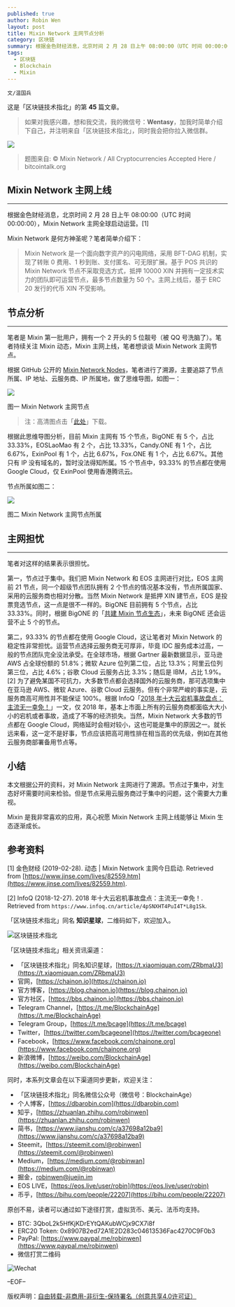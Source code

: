 ```yaml
---
published: true
author: Robin Wen
layout: post
title: Mixin Network 主网节点分析
category: 区块链
summary: 根据金色财经消息，北京时间 2 月 28 日上午 08:00:00（UTC 时间 00:00:00），Mixin Network 主网全球启动运营。本文根据公开的资料，对 Mixin Network 主网进行了溯源。节点过于集中，对生态好坏需要时间来检验。但是节点采用云服务商过于集中的问题，这个需要大力重视。Mixin 是我非常喜欢的应用，真心祝愿 Mixin Network 主网上线能够让 Mixin 生态逐渐成长。
tags:
  - 区块链
  - Blockchain
  - Mixin
---
```


`文/温国兵`

这是「区块链技术指北」的第 **45** 篇文章。

> 如果对我感兴趣，想和我交流，我的微信号：**Wentasy**，加我时简单介绍下自己，并注明来自「区块链技术指北」，同时我会把你拉入微信群。

![](https://i.imgur.com/fIWTrII.png)

> 题图来自: © Mixin Network / All Cryptocurrencies Accepted Here / bitcointalk.org

## Mixin Network 主网上线
***

根据金色财经消息，北京时间 2 月 28 日上午 08:00:00（UTC 时间 00:00:00），Mixin Network 主网全球启动运营。[1]

Mixin Network 是何方神圣呢？笔者简单介绍下：

> Mixin Network 是一个面向数字资产的闪电网络，采用 BFT-DAG 机制，实现了转账 0 费用、1 秒到账、支付匿名、可无限扩展。基于 POS 共识的 Mixin Network 节点不采取竞选方式，抵押 10000 XIN 并拥有一定技术实力的团队即可运营节点，最多节点数量为 50 个。主网上线后，基于 ERC 20 发行的代币 XIN 不受影响。

## 节点分析
***

笔者是 Mixin 第一批用户，拥有一个 2 开头的 5 位靓号（被 QQ 号洗脑了）。笔者持续关注 Mixin 动态，Mixin 主网上线，笔者想谈谈 Mixin Network 主网节点。

根据 GitHub 公开的 [Mixin Network Nodes](https://github.com/MixinNetwork/mixin/blob/master/config/nodes.json)，笔者进行了溯源，主要追踪了节点所属、IP 地址、云服务商、IP 所属地，做了思维导图，如图一：

![](https://i.imgur.com/Fn2bz8O.png)

图一 Mixin Network 主网节点

> 注：高清图点击「[此处](https://raw.githubusercontent.com/dbarobin/dbarobin.github.io/master/images/mixin-network-nodes.png)」下载。

根据此思维导图分析，目前 Mixin 主网有 15 个节点，BigONE 有 5 个，占比 33.33%，EOSLaoMao 有 2 个，占比 13.33%，Candy.ONE 有 1 个，占比 6.67%，ExinPool 有 1 个，占比 6.67%，Fox.ONE 有 1 个，占比 6.67%。其他只有 IP 没有域名的，暂时没法得知所属。15 个节点中，93.33% 的节点都在使用 Google Cloud，仅 ExinPool 使用香港腾讯云。

节点所属如图二：

![](https://i.imgur.com/whTO9xb.png)

图二 Mixin Network 主网节点所属

## 主网担忧
***

笔者对这样的结果表示很担忧。

第一，节点过于集中。我们把 Mixin Network 和 EOS 主网进行对比，EOS 主网前 21 节点，同一个超级节点团队拥有 2 个节点的情况基本没有，节点所属国家、采用的云服务商也相对分散。当然 Mixin Network 是抵押 XIN 建节点，EOS 是投票竞选节点，这一点是很不一样的。BigONE 目前拥有 5 个节点，占比 33.33%。同时，根据 BigONE 的「[共建 Mixin 节点生态](https://b1.run/mixin)」，未来 BigONE 还会运营不止 5 个的节点。

第二，93.33% 的节点都在使用 Google Cloud，这让笔者对 Mixin Network 的稳定性非常担忧。运营节点选择云服务商无可厚非，毕竟 IDC 服务成本过高，一般的节点团队完全没法承受。在全球市场，根据 Gartner 最新数据显示，亚马逊 AWS 占全球份额的 51.8%；微软 Azure 位列第二位，占比 13.3%；阿里云位列第三位，占比 4.6%；谷歌 Cloud 云服务占比 3.3%；随后是 IBM，占比 1.9%。[2] 为了避免某国不可抗力，大多数节点都会选择国外的云服务商，那可选项集中在亚马逊 AWS、微软 Azure、谷歌 Cloud 云服务。但有个非常严峻的事实是，云服务商高可用性并不能保证 100%。根据 InfoQ「[2018 年十大云宕机事故盘点：主流无一幸免！](https://www.infoq.cn/article/4pSNXHT4PuI4T*L8g1Sk)」一文，仅 2018 年，基本上市面上所有的云服务商都面临大大小小的宕机或者事故，造成了不等的经济损失。当然，Mixin Network 大多数的节点都在 Google Cloud，网络延时会相对较小，这也可能是集中的原因之一。就长远来看，这一定不是好事，节点应该把高可用性排在相当高的优先级，例如在其他云服务商部署备用节点等。

## 小结

本文根据公开的资料，对 Mixin Network 主网进行了溯源。节点过于集中，对生态好坏需要时间来检验。但是节点采用云服务商过于集中的问题，这个需要大力重视。

Mixin 是我非常喜欢的应用，真心祝愿 Mixin Network 主网上线能够让 Mixin 生态逐渐成长。

## 参考资料

[1] 金色财经 (2019-02-28). 动态 | Mixin Network 主网今日启动. Retrieved from [https://www.jinse.com/lives/82559.htm](https://www.jinse.com/lives/82559.htm).

[2] InfoQ (2018-12-27). 2018 年十大云宕机事故盘点：主流无一幸免！. Retrieved from `https://www.infoq.cn/article/4pSNXHT4PuI4T*L8g1Sk`.

「区块链技术指北」同名 **知识星球**，二维码如下，欢迎加入。

![区块链技术指北](https://i.imgur.com/RBmpxTL.jpg)

「区块链技术指北」相关资讯渠道：

* 「区块链技术指北」同名知识星球，[https://t.xiaomiquan.com/ZRbmaU3](https://t.xiaomiquan.com/ZRbmaU3)
* 官网，[https://chainon.io](https://chainon.io)
* 官方博客，[https://blog.chainon.io](https://blog.chainon.io)
* 官方社区，[https://bbs.chainon.io](https://bbs.chainon.io)
* Telegram Channel，[https://t.me/BlockchainAge](https://t.me/BlockchainAge)
* Telegram Group，[https://t.me/bcage](https://t.me/bcage)
* Twitter，[https://twitter.com/bcageone](https://twitter.com/bcageone)
* Facebook，[https://www.facebook.com/chainone.org](https://www.facebook.com/chainone.org)
* 新浪微博，[https://weibo.com/BlockchainAge](https://weibo.com/BlockchainAge)

同时，本系列文章会在以下渠道同步更新，欢迎关注：

* 「区块链技术指北」同名微信公众号（微信号：BlockchainAge）
* 个人博客，[https://dbarobin.com](https://dbarobin.com)
* 知乎，[https://zhuanlan.zhihu.com/robinwen](https://zhuanlan.zhihu.com/robinwen)
* 简书，[https://www.jianshu.com/c/a37698a12ba9](https://www.jianshu.com/c/a37698a12ba9)
* Steemit，[https://steemit.com/@robinwen](https://steemit.com/@robinwen)
* Medium，[https://medium.com/@robinwan](https://medium.com/@robinwan)
* 掘金，[robinwen@juejin.im](https://juejin.im/user/5673ccae60b2260ee435f89a/posts)
* EOS LIVE，[https://eos.live/user/robin](https://eos.live/user/robin)
* 币乎，[https://bihu.com/people/22207](https://bihu.com/people/22207)

原创不易，读者可以通过如下途径打赏，虚拟货币、美元、法币均支持。

* BTC: 3QboL2k5HfKjKDrEYtQAKubWCjx9CX7i8f
* ERC20 Token: 0x8907B2ed72A1E2D283c04613536Fac4270C9F0b3
* PayPal: [https://www.paypal.me/robinwen](https://www.paypal.me/robinwen)
* 微信打赏二维码

![Wechat](https://i.imgur.com/SzoNl5b.jpg)

–EOF–

版权声明：[自由转载-非商用-非衍生-保持署名（创意共享4.0许可证）](http://creativecommons.org/licenses/by-nc-nd/4.0/deed.zh)